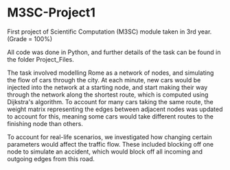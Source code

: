 # M3SC-Project1
First project of Scientific Computation (M3SC) module taken in 3rd year. (Grade = 100%)

All  code was done in Python, and further details of the task can be found in the folder Project_Files.

The task involved modelling Rome as a network of nodes, and simulating the flow of cars through the city. At each minute, new cars would be injected into the network at a starting node, and start making their way through the network along the shortest route, which is computed using Dijkstra's algorithm. To account for many cars taking the same route, the weight matrix representing the edges between adjacent nodes was updated to account for this, meaning some cars would take different routes to the finishing node than others.

To account for real-life scenarios, we investigated how changing certain parameters would affect the traffic flow. These included blocking off one node to simulate an accident, which would block off all incoming and outgoing edges from this road.
